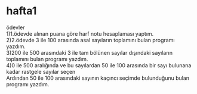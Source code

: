 # hafta1
 ödevler <br/>
1)1.ödevde alınan puana göre harf notu hesaplaması yaptım.<br/>
2)2.ödevde 3 ile 100 arasında asal sayıların toplamını bulan programı yazdım.<br/>
3)200 ile 500 arasındaki 3 ile tam bölünen sayılar dışındaki sayıların toplamını bulan programı yazdım.<br/>
4)0 ile 500 aralığında ve bu sayılardan 50 ile 100 arasında bir sayı bulunana kadar rastgele sayılar seçen <br/>
     Ardından 50 ile 100 arasındaki sayının kaçıncı seçimde bulunduğunu bulan programı yazdım.
